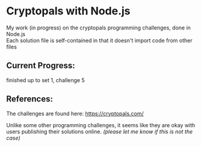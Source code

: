 # Cryptopals with Node.js
My work (in progress) on the cryptopals programming challenges, done in Node.js  
Each solution file is self-contained in that it doesn't import code from other files

## Current Progress:
finished up to set 1, challenge 5

## References:
The challenges are found here: https://cryptopals.com/

Unlike some other programming challenges, it seems like they are okay with users publishing their solutions online.
*(please let me know if this is not the case)*
